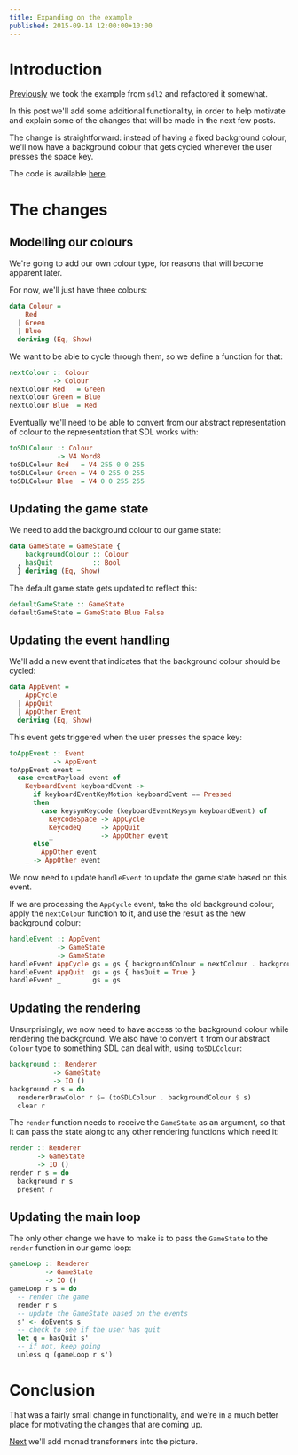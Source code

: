 ```yaml
---
title: Expanding on the example
published: 2015-09-14 12:00:00+10:00
---
```


# Introduction

[Previously](./refactor.html) we took the example from `sdl2` and refactored it somewhat.

In this post we'll add some additional functionality, in order to help motivate and explain some of the changes that will be made in the next few posts.

The change is straightforward: instead of having a fixed background colour, we'll now have a background colour that gets cycled whenever the user presses the space key.

The code is available [here](https://github.com/dalaing/falling-blocks/tree/master/code/part1/cycle).

# The changes

## Modelling our colours

We're going to add our own colour type, for reasons that will become apparent later.

For now, we'll just have three colours:
```haskell
data Colour =
    Red
  | Green
  | Blue
  deriving (Eq, Show)
```

We want to be able to cycle through them, so we define a function for that:
```haskell
nextColour :: Colour
           -> Colour
nextColour Red   = Green
nextColour Green = Blue
nextColour Blue  = Red
```

Eventually we'll need to be able to convert from our abstract representation of colour to the representation that SDL works with:
```haskell
toSDLColour :: Colour
            -> V4 Word8
toSDLColour Red   = V4 255 0 0 255
toSDLColour Green = V4 0 255 0 255
toSDLColour Blue  = V4 0 0 255 255
```

## Updating the game state

We need to add the background colour to our game state:
```haskell
data GameState = GameState {
    backgroundColour :: Colour
  , hasQuit          :: Bool
  } deriving (Eq, Show)
```

The default game state gets updated to reflect this:
```haskell
defaultGameState :: GameState
defaultGameState = GameState Blue False
```

## Updating the event handling

We'll add a new event that indicates that the background colour should be cycled:
```haskell
data AppEvent =
    AppCycle
  | AppQuit
  | AppOther Event
  deriving (Eq, Show)
```

This event gets triggered when the user presses the space key:
```haskell
toAppEvent :: Event
           -> AppEvent
toAppEvent event =
  case eventPayload event of
    KeyboardEvent keyboardEvent ->
      if keyboardEventKeyMotion keyboardEvent == Pressed
      then
        case keysymKeycode (keyboardEventKeysym keyboardEvent) of
          KeycodeSpace -> AppCycle
          KeycodeQ     -> AppQuit
          _            -> AppOther event
      else
        AppOther event
    _ -> AppOther event
```

We now need to update `handleEvent` to update the game state based on this event.

If we are processing the `AppCycle` event, take the old background colour, apply the `nextColour` function to it, and use the result as the new background colour:
```haskell
handleEvent :: AppEvent
            -> GameState
            -> GameState
handleEvent AppCycle gs = gs { backgroundColour = nextColour . backgroundColour $ gs }
handleEvent AppQuit  gs = gs { hasQuit = True }
handleEvent _        gs = gs
```

## Updating the rendering

Unsurprisingly, we now need to have access to the background colour while rendering the background.
We also have to convert it from our abstract `Colour` type to something SDL can deal with, using `toSDLColour`:
```haskell
background :: Renderer
           -> GameState
           -> IO ()
background r s = do
  rendererDrawColor r $= (toSDLColour . backgroundColour $ s)
  clear r
```

The `render` function needs to receive the `GameState` as an argument, so that it can pass the state along to any other rendering functions which need it:
```haskell
render :: Renderer
       -> GameState
       -> IO ()
render r s = do
  background r s
  present r
```

## Updating the main loop

The only other change we have to make is to pass the `GameState` to the `render` function in our game loop:
```haskell
gameLoop :: Renderer
         -> GameState
         -> IO ()
gameLoop r s = do
  -- render the game
  render r s
  -- update the GameState based on the events
  s' <- doEvents s
  -- check to see if the user has quit
  let q = hasQuit s'
  -- if not, keep going
  unless q (gameLoop r s')
```

# Conclusion

That was a fairly small change in functionality, and we're in a much better place for motivating the changes that are coming up.

[Next](./mtl.html) we'll add monad transformers into the picture.

